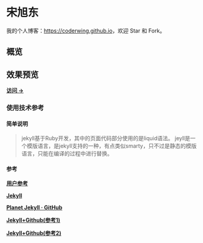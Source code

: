 # 宋旭东

我的个人博客：<https://coderwing.github.io>，欢迎 Star 和 Fork。

## 概览

<!-- vim-markdown-toc GFM -->
<!-- vim-markdown-toc -->

## 效果预览

**[访问 &rarr;](https://coderwing.github.io)**

### 使用技术参考

#### 简单说明
> jekyll基于Ruby开发，其中的页面代码部分使用的是liquid语法。
> jeyll是一个模版语言，是jekyll支持的一种，有点类似smarty，只不过是静态的模版语言，只能在编译的过程中进行替换。

#### 参考
**[用户参考](https://mazhuang.org/2020/05/03/blog-template-qna/)**

**[Jekyll](http://jekyllcn.com/)**

**[Planet Jekyll · GitHub](https://github.com/planetjekyll)**

**[Jekyll+Github(参考1)](https://blog.csdn.net/weixin_52796272/article/details/110728102)**

**[Jekyll+Github(参考2)](https://www.jianshu.com/p/9f71e260925d)**


